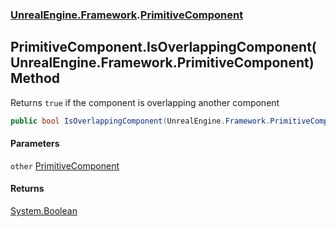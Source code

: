 ### [UnrealEngine.Framework](./UnrealEngine-Framework.md 'UnrealEngine.Framework').[PrimitiveComponent](./PrimitiveComponent.md 'UnrealEngine.Framework.PrimitiveComponent')
## PrimitiveComponent.IsOverlappingComponent(UnrealEngine.Framework.PrimitiveComponent) Method
Returns `true` if the component is overlapping another component  
```csharp
public bool IsOverlappingComponent(UnrealEngine.Framework.PrimitiveComponent other);
```
#### Parameters
<a name='UnrealEngine-Framework-PrimitiveComponent-IsOverlappingComponent(UnrealEngine-Framework-PrimitiveComponent)-other'></a>
`other` [PrimitiveComponent](./PrimitiveComponent.md 'UnrealEngine.Framework.PrimitiveComponent')  
  
#### Returns
[System.Boolean](https://docs.microsoft.com/en-us/dotnet/api/System.Boolean 'System.Boolean')  
